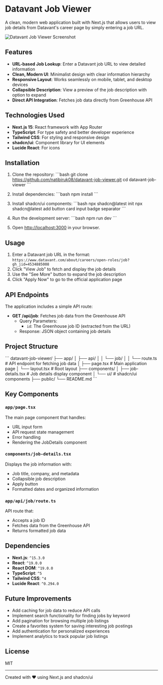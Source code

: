 # Datavant Job Viewer

A clean, modern web application built with Next.js that allows users to view job details from Datavant's career page by simply entering a job URL.

![Datavant Job Viewer Screenshot](/placeholder.svg?height=400&width=800)

## Features

- **URL-based Job Lookup**: Enter a Datavant job URL to view detailed information
- **Clean, Modern UI**: Minimalist design with clear information hierarchy
- **Responsive Layout**: Works seamlessly on mobile, tablet, and desktop devices
- **Collapsible Description**: View a preview of the job description with option to expand
- **Direct API Integration**: Fetches job data directly from Greenhouse API

## Technologies Used

- **Next.js 15**: React framework with App Router
- **TypeScript**: For type safety and better developer experience
- **Tailwind CSS**: For styling and responsive design
- **shadcn/ui**: Component library for UI elements
- **Lucide React**: For icons

## Installation

1. Clone the repository:
   \`\`\`bash
   git clone https://github.com/natibiruk08/datavant-job-viewer.git
   cd datavant-job-viewer
   \`\`\`

2. Install dependencies:
   \`\`\`bash
   npm install
   \`\`\`

3. Install shadcn/ui components:
   \`\`\`bash
   npx shadcn@latest init
   npx shadcn@latest add button card input badge separator
   \`\`\`

4. Run the development server:
   \`\`\`bash
   npm run dev
   \`\`\`

5. Open [http://localhost:3000](http://localhost:3000) in your browser.

## Usage

1. Enter a Datavant job URL in the format: `https://www.datavant.com/about/careers/open-roles/job?gh_jid=4534885008`
2. Click "View Job" to fetch and display the job details
3. Use the "See More" button to expand the job description
4. Click "Apply Now" to go to the official application page

## API Endpoints

The application includes a simple API route:

- **GET /api/job**: Fetches job data from the Greenhouse API
  - Query Parameters:
    - `id`: The Greenhouse job ID (extracted from the URL)
  - Response: JSON object containing job details

## Project Structure

\`\`\`
datavant-job-viewer/
├── app/
│ ├── api/
│ │ └── job/
│ │ └── route.ts # API endpoint for fetching job data
│ ├── page.tsx # Main application page
│ └── layout.tsx # Root layout
├── components/
│ ├── job-details.tsx # Job details display component
│ └── ui/ # shadcn/ui components
├── public/
└── README.md
\`\`\`

## Key Components

### `app/page.tsx`

The main page component that handles:

- URL input form
- API request state management
- Error handling
- Rendering the JobDetails component

### `components/job-details.tsx`

Displays the job information with:

- Job title, company, and metadata
- Collapsible job description
- Apply button
- Formatted dates and organized information

### `app/api/job/route.ts`

API route that:

- Accepts a job ID
- Fetches data from the Greenhouse API
- Returns formatted job data

## Dependencies

- **Next.js**: `^15.3.0`
- **React**: `^19.0.0`
- **React DOM**: `^19.0.0`
- **TypeScript**: `^5`
- **Tailwind CSS**: `^4`
- **Lucide React**: `^0.294.0`

## Future Improvements

- Add caching for job data to reduce API calls
- Implement search functionality for finding jobs by keyword
- Add pagination for browsing multiple job listings
- Create a favorites system for saving interesting job postings
- Add authentication for personalized experiences
- Implement analytics to track popular job listings

## License

MIT

---

Created with ❤️ using Next.js and shadcn/ui
